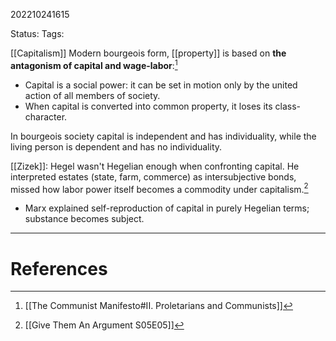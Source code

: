 202210241615

Status: 
Tags: 

[[Capitalism]]
Modern bourgeois form, [[property]] is based on **the antagonism of capital and wage-labor**:[^1]
- Capital is a social power: it can be set in motion only by the united action of all members of society.
- When capital is converted into common property, it loses its class-character.

In bourgeois society capital is independent and has individuality, while the living person is dependent and has no individuality.

[[Zizek]]: Hegel wasn't Hegelian enough when confronting capital. He interpreted estates (state, farm, commerce) as intersubjective bonds, missed how labor power itself becomes a commodity under capitalism.[^2]
- Marx explained self-reproduction of capital in purely Hegelian terms; substance becomes subject.

---
# References

[^1]: [[The Communist Manifesto#II. Proletarians and Communists]]
[^2]: [[Give Them An Argument S05E05]]